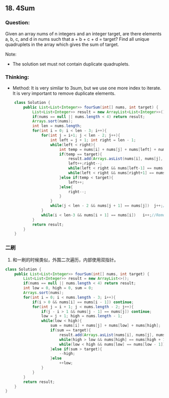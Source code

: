 ## 18. 4Sum
### Question:
Given an array nums of n integers and an integer target, are there elements a, b, c, and d in nums such that a + b + c + d = target? Find all unique quadruplets in the array which gives the sum of target.

Note:

* The solution set must not contain duplicate quadruplets.

### Thinking:
* Method:
It is very similar to 3sum, but we use one more index to iterate.
It is very important to remove duplicate elements.
```Java
	class Solution {
	    public List<List<Integer>> fourSum(int[] nums, int target) {
	        List<List<Integer>> result = new ArrayList<List<Integer>>();
	        if(nums == null || nums.length < 4) return result;
	        Arrays.sort(nums);
	        int len = nums.length;
	        for(int i = 0; i < len - 3; i++){
	            for(int j = i+1; j < len - 2; j++){
	                int left = j + 1; int right = len - 1;
	                while(left < right){
	                    int temp = nums[i] + nums[j] + nums[left] + nums[right];
	                    if(temp == target){
	                        result.add(Arrays.asList(nums[i], nums[j], nums[left], nums[right]));
	                        left++;right--;
	                        while(left < right && nums[left-1] == nums[left])   left++;
	                        while(left < right && nums[right+1] == nums[right]) right--;
	                    }else if(temp < target){
	                        left++;
	                    }else{
	                        right--;
	                    }
	                }
	                while(j < len - 2 && nums[j + 1] == nums[j])  j++;//Remove duplicate.
	            }
	            while(i < len-3 && nums[i + 1] == nums[i])   i++;//Remove duplicate.
	        }
	        return result;
	    }
	}
```

### 二刷
1. 和一刷的时候类似，外围二次遍历，内部使用双指针。

```Java
class Solution {
    public List<List<Integer>> fourSum(int[] nums, int target) {
        List<List<Integer>> result = new ArrayList<>();
        if(nums == null || nums.length < 4) return result;
        int low = 0, high = 0, sum = 0;
        Arrays.sort(nums);
        for(int i = 0; i < nums.length - 3; i++){
            if(i > 0 && nums[i] == nums[i - 1]) continue;
            for(int j = i + 1; j < nums.length - 2; j++){
                if(j - i > 1 && nums[j - 1] == nums[j]) continue;
                low = j + 1; high = nums.length - 1;
                while(low < high){
                    sum = nums[i] + nums[j] + nums[low] + nums[high];
                    if(sum == target){
                        result.add(Arrays.asList(nums[i], nums[j], nums[low++], nums[high--]));
                        while(high > low && nums[high] == nums[high + 1]) high--;
                        while(low < high && nums[low] == nums[low - 1]) low++;
                    }else if(sum > target){
                        --high;
                    }else
                        ++low;
                }
            }
        }
        return result;
    }
}
```